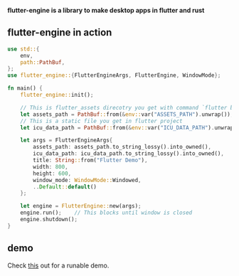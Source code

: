 **flutter-engine is a library to make desktop apps in flutter and rust**

## flutter-engine in action

```rust
use std::{
    env,
    path::PathBuf,
};
use flutter_engine::{FlutterEngineArgs, FlutterEngine, WindowMode};

fn main() {
    flutter_engine::init();

    // This is flutter_assets direcotry you get with command `flutter build bundle`
    let assets_path = PathBuf::from(&env::var("ASSETS_PATH").unwrap());
    // This is a static file you get in flutter project
    let icu_data_path = PathBuf::from(&env::var("ICU_DATA_PATH").unwrap());

    let args = FlutterEngineArgs{
        assets_path: assets_path.to_string_lossy().into_owned(),
        icu_data_path: icu_data_path.to_string_lossy().into_owned(),
        title: String::from("Flutter Demo"),
        width: 800,
        height: 600,
        window_mode: WindowMode::Windowed,
        ..Default::default()
    };

    let engine = FlutterEngine::new(args);
    engine.run();    // This blocks until window is closed
    engine.shutdown();
}

```

## demo
Check [this](https://github.com/gliheng/flutter-app-template) out for a runable demo.